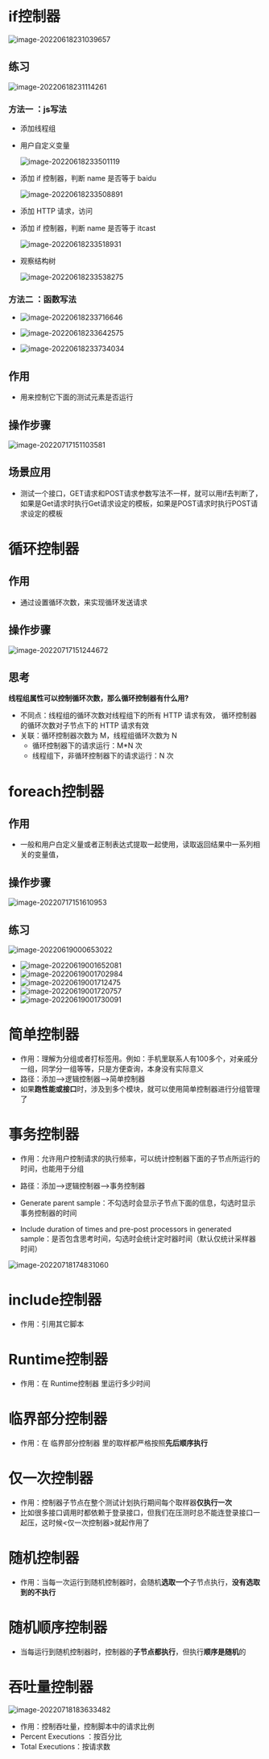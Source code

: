 # if控制器

![image-20220618231039657](https://raw.githubusercontent.com/wongzz0019/blog/master/JMeter/img/image-20220618231039657.png)

## 练习

![image-20220618231114261](https://raw.githubusercontent.com/wongzz0019/blog/master/JMeter/img/image-20220618231114261.png)

### 方法一 ：js写法

- 添加线程组

- 用户自定义变量

  ![image-20220618233501119](https://raw.githubusercontent.com/wongzz0019/blog/master/JMeter/img/image-20220618233501119.png)

- 添加 if 控制器，判断 name 是否等于 baidu

  ![image-20220618233508891](https://raw.githubusercontent.com/wongzz0019/blog/master/JMeter/img/image-20220618233508891.png)

- 添加 HTTP 请求，访问

- 添加 if 控制器，判断 name 是否等于 itcast

  ![image-20220618233518931](https://raw.githubusercontent.com/wongzz0019/blog/master/JMeter/img/image-20220618233518931.png)

- 观察结构树

  ![image-20220618233538275](https://raw.githubusercontent.com/wongzz0019/blog/master/JMeter/img/image-20220618233538275.png)

### 方法二 ：函数写法

- ![image-20220618233716646](https://raw.githubusercontent.com/wongzz0019/blog/master/JMeter/img/image-20220618233716646.png)
- ![image-20220618233642575](https://raw.githubusercontent.com/wongzz0019/blog/master/JMeter/img/image-20220618233642575.png)

- ![image-20220618233734034](https://raw.githubusercontent.com/wongzz0019/blog/master/JMeter/img/image-20220618233734034.png)

## 作用

- 用来控制它下面的测试元素是否运行

## 操作步骤

![image-20220717151103581](https://raw.githubusercontent.com/wongzz0019/blog/master/JMeter/img/image-20220717151103581.png)

## 场景应用

- 测试一个接口，GET请求和POST请求参数写法不一样，就可以用if去判断了，如果是Get请求时执行Get请求设定的模板，如果是POST请求时执行POST请求设定的模板



# 循环控制器

## 作用

- 通过设置循环次数，来实现循环发送请求

## 操作步骤

![image-20220717151244672](https://raw.githubusercontent.com/wongzz0019/blog/master/JMeter/img/image-20220717151244672.png)

## 思考

**线程组属性可以控制循环次数，那么循环控制器有什么用?**  

- 不同点：线程组的循环次数对线程组下的所有 HTTP 请求有效， 循环控制器的循环次数对子节点下的 HTTP 请求有效  
- 关联：循环控制器次数为 M，线程组循环次数为 N
  - 循环控制器下的请求运行：M*N 次  
  - 线程组下，非循环控制器下的请求运行：N 次  



# foreach控制器

## 作用

- 一般和用户白定义量或者正制表达式提取一起使用，读取返回结果中一系列相关的变量值，

## 操作步骤

![image-20220717151610953](https://raw.githubusercontent.com/wongzz0019/blog/master/JMeter/img/image-20220717151610953.png)

## 练习

![image-20220619000653022](https://raw.githubusercontent.com/wongzz0019/blog/master/JMeter/img/image-20220619000653022.png)

- ![image-20220619001652081](https://raw.githubusercontent.com/wongzz0019/blog/master/JMeter/img/image-20220619001652081.png)
- ![image-20220619001702984](https://raw.githubusercontent.com/wongzz0019/blog/master/JMeter/img/image-20220619001702984.png)
- ![image-20220619001712475](https://raw.githubusercontent.com/wongzz0019/blog/master/JMeter/img/image-20220619001712475.png)
- ![image-20220619001720757](https://raw.githubusercontent.com/wongzz0019/blog/master/JMeter/img/image-20220619001720757.png)
- ![image-20220619001730091](https://raw.githubusercontent.com/wongzz0019/blog/master/JMeter/img/image-20220619001730091.png)





# 简单控制器

- 作用：理解为分组或者打标签用。例如：手机里联系人有100多个，对亲戚分一组，同学分一组等等，只是方便查询，本身没有实际意义
- 路径：添加-->逻辑控制器-->简单控制器
- 如果**跑性能或接口**时，涉及到多个模块，就可以使用简单控制器进行分组管理了



# 事务控制器

- 作用：允许用户控制请求的执行频率，可以统计控制器下面的子节点所运行的时间，也能用于分组

- 路径：添加-->逻辑控制器-->事务控制器

- Generate parent sample：不勾选时会显示子节点下面的信息，勾选时显示事务控制器的时间
- Include duration of times and pre-post processors in generated sample：是否包含思考时间，勾选时会统计定时器时间（默认仅统计采样器时间）

![image-20220718174831060](C:\Users\Bosco\Desktop\GitHub\blog\JMeter\img\image-20220718174831060.png)



# include控制器

- 作用：引用其它脚本



# Runtime控制器

- 作用：在 Runtime控制器 里运行多少时间



# 临界部分控制器

- 作用：在 临界部分控制器 里的取样都严格按照**先后顺序执行**



# 仅一次控制器

- 作用：控制器子节点在整个测试计划执行期间每个取样器**仅执行一次**
- 比如很多接口调用时都依赖于登录接口，但我们在压测时总不能连登录接口一起压，这时候<仅一次控制器>就起作用了



# 随机控制器

- 作用：当每一次运行到随机控制器时，会随机**选取一个**子节点执行，**没有选取到的不执行**



# 随机顺序控制器

- 当每运行到随机控制器时，控制器的**子节点都执行**，但执行**顺序是随机**的



# 吞吐量控制器

![image-20220718183633482](C:\Users\Bosco\Desktop\GitHub\blog\JMeter\img\image-20220718183633482.png)

- 作用：控制吞吐量，控制脚本中的请求比例
- Percent Executions ：按百分比
- Total Executions：按请求数
